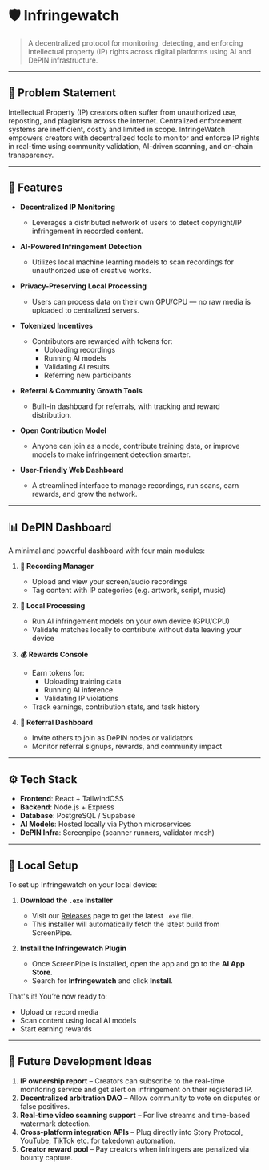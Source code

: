 # 🛡️ Infringewatch

> A decentralized protocol for monitoring, detecting, and enforcing intellectual property (IP) rights across digital platforms using AI and DePIN infrastructure.

---

## 🧩 Problem Statement

Intellectual Property (IP) creators often suffer from unauthorized use, reposting, and plagiarism across the internet. Centralized enforcement systems are inefficient, costly and limited in scope. InfringeWatch empowers creators with decentralized tools to monitor and enforce IP rights in real-time using community validation, AI-driven scanning, and on-chain transparency.

---

## 🚀 Features

- **Decentralized IP Monitoring**
  - Leverages a distributed network of users to detect copyright/IP infringement in recorded content.

- **AI-Powered Infringement Detection**
  - Utilizes local machine learning models to scan recordings for unauthorized use of creative works.

- **Privacy-Preserving Local Processing**
  - Users can process data on their own GPU/CPU — no raw media is uploaded to centralized servers.

- **Tokenized Incentives**
  - Contributors are rewarded with tokens for:
    - Uploading recordings
    - Running AI models
    - Validating AI results
    - Referring new participants

- **Referral & Community Growth Tools**
  - Built-in dashboard for referrals, with tracking and reward distribution.

- **Open Contribution Model**
  - Anyone can join as a node, contribute training data, or improve models to make infringement detection smarter.

- **User-Friendly Web Dashboard**
  - A streamlined interface to manage recordings, run scans, earn rewards, and grow the network.


---

## 📊 DePIN Dashboard

A minimal and powerful dashboard with four main modules:

1. **🎥 Recording Manager**
   - Upload and view your screen/audio recordings
   - Tag content with IP categories (e.g. artwork, script, music)

2. **🧠 Local Processing**
   - Run AI infringement models on your own device (GPU/CPU)
   - Validate matches locally to contribute without data leaving your device

3. **💰 Rewards Console**
   - Earn tokens for:
     - Uploading training data
     - Running AI inference
     - Validating IP violations
   - Track earnings, contribution stats, and task history

4. **📢 Referral Dashboard**
   - Invite others to join as DePIN nodes or validators
   - Monitor referral signups, rewards, and community impact

---

## ⚙️ Tech Stack

- **Frontend**: React + TailwindCSS
- **Backend**: Node.js + Express
- **Database**: PostgreSQL / Supabase
- **AI Models**: Hosted locally via Python microservices
- **DePIN Infra**: Screenpipe (scanner runners, validator mesh)

---

## 🧪 Local Setup

To set up Infringewatch on your local device:

1. **Download the `.exe` Installer**
   - Visit our [Releases](https://github.com/YOUR_REPO/releases) page to get the latest `.exe` file.
   - This installer will automatically fetch the latest build from ScreenPipe.

2. **Install the Infringewatch Plugin**
   - Once ScreenPipe is installed, open the app and go to the **AI App Store**.
   - Search for **Infringewatch** and click **Install**.

That's it! You’re now ready to:
- Upload or record media
- Scan content using local AI models
- Start earning rewards

---

## 🌱 Future Development Ideas

1. **IP ownership report** – Creators can subscribe to the real-time monitoring service and get alert on infringement on their registered IP.
2. **Decentralized arbitration DAO** – Allow community to vote on disputes or false positives.
3. **Real-time video scanning support** – For live streams and time-based watermark detection.
4. **Cross-platform integration APIs** – Plug directly into Story Protocol, YouTube, TikTok etc. for takedown automation.
5. **Creator reward pool** – Pay creators when infringers are penalized via bounty capture.